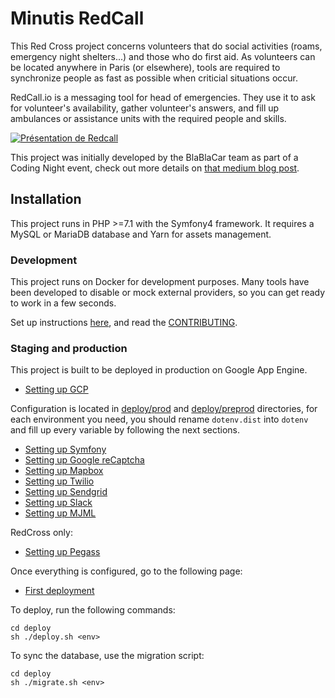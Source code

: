 # Minutis RedCall

This Red Cross project concerns volunteers that do social activities (roams, emergency night shelters...) and those who do first aid. As volunteers can be located anywhere in Paris (or elsewhere), tools are required to synchronize people as fast as possible when criticial situations occur.

RedCall.io is a messaging tool for head of emergencies. They use it to ask for volunteer's availability, gather volunteer's answers, and fill up ambulances or assistance units with the required people and skills.

[![Présentation de Redcall](https://img.youtube.com/vi/0g8YDprUqg8/0.jpg)](https://www.youtube.com/watch?v=0g8YDprUqg8)

This project was initially developed by the BlaBlaCar team as part of a Coding Night event, check out more details on [that medium blog post](https://medium.com/blablacar-tech/extending-our-principles-outside-blablacar-the-redalert-project-cf50110f0848).

## Installation

This project runs in PHP >=7.1 with the Symfony4 framework.
It requires a MySQL or MariaDB database and Yarn for assets management.

### Development

This project runs on Docker for development purposes.
Many tools have been developed to disable or mock external providers,
so you can get ready to work in a few seconds.

Set up instructions [here](docs/tech/00-development.md), and read the [CONTRIBUTING](CONTRIBUTING.md).

### Staging and production

This project is built to be deployed in production on Google App Engine.

- [Setting up GCP](docs/tech/01-gcp.md)

Configuration is located in [deploy/prod](deploy/prod) and [deploy/preprod](deploy/preprod) directories,
for each environment you need, you should rename `dotenv.dist` into `dotenv` and fill up every variable
by following the next sections.

- [Setting up Symfony](docs/tech/05-configure-symfony.md)
- [Setting up Google reCaptcha](docs/tech/06-google-recaptcha.md)
- [Setting up Mapbox](docs/tech/09-configure-mapbox.md)
- [Setting up Twilio](docs/tech/10-configure-twilio.md)
- [Setting up Sendgrid](docs/tech/10-configure-sendgrid.md)
- [Setting up Slack](docs/tech/13-configure-slack.md)
- [Setting up MJML](docs/tech/14-configure-mjml.md)

RedCross only:
- [Setting up Pegass](docs/tech/11-configure-pegass.md)

Once everything is configured, go to the following page:

- [First deployment](docs/tech/12-first-deployment.md)

To deploy, run the following commands:

```
cd deploy
sh ./deploy.sh <env>
```

To sync the database, use the migration script:

```
cd deploy
sh ./migrate.sh <env>
```

